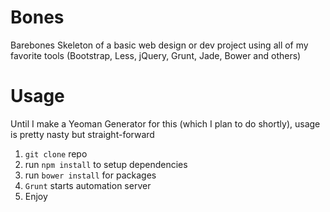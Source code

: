 Bones
=====

Barebones Skeleton of a basic web design or dev project using all of my favorite tools (Bootstrap, Less, jQuery, Grunt, Jade, Bower and others)


Usage
=====
Until I make a Yeoman Generator for this (which I plan to do shortly), usage is pretty nasty but straight-forward

1. `git clone` repo
2. run `npm install` to setup dependencies
3. run `bower install` for packages
4. `Grunt` starts automation server
5. Enjoy
